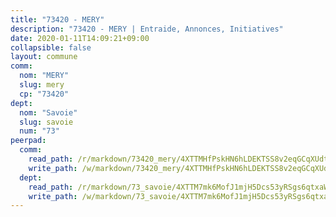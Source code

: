 ```yaml
---
title: "73420 - MERY"
description: "73420 - MERY | Entraide, Annonces, Initiatives"
date: 2020-01-11T14:09:21+09:00
collapsible: false
layout: commune
comm:
  nom: "MERY"
  slug: mery
  cp: "73420"
dept:
  nom: "Savoie"
  slug: savoie
  num: "73"
peerpad:
  comm:
    read_path: /r/markdown/73420_mery/4XTTMHfPskHN6hLDEKTSS8v2eqGCqXUdtzYqh3grZ6Ar8Bzr2
    write_path: /w/markdown/73420_mery/4XTTMHfPskHN6hLDEKTSS8v2eqGCqXUdtzYqh3grZ6Ar8Bzr2-K3TgUT3ZGpKpNL7cxkEEApFenSGZDt1ryTqiA7vg5L7KFKXWGcjUsEL6RWxZwKqDDM6caTAGKMdmRMiuBg6XLWPecSHGNJJmWnBUbcjXMmCzjKuFUcZQqFrisYU5dGBzTMZjmcPQ
  dept:
    read_path: /r/markdown/73_savoie/4XTTM7mk6MofJ1mjH5Dcs53yRSgs6qtxaWYjKD54ttqHGEMur
    write_path: /w/markdown/73_savoie/4XTTM7mk6MofJ1mjH5Dcs53yRSgs6qtxaWYjKD54ttqHGEMur-K3TgTorsK1WLw8S2EgnkoX8tJEgZgam6ANhvqrVqNfiz9fX8kbMKu5AF1rqzXyxMRZgoVPrb5EERe3PeBhqF1SBfP5G1PJnvsDUF2LQSxevobpkDM4djQDebTYoo6Yx53thenJpY
---
```


